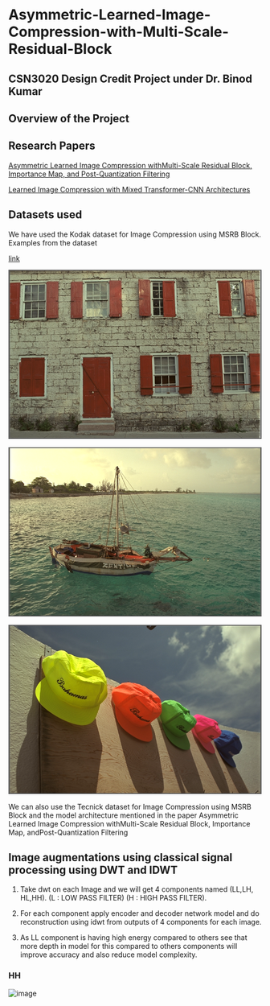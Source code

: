 # Asymmetric-Learned-Image-Compression-with-Multi-Scale-Residual-Block

## CSN3020 Design Credit Project under Dr. Binod Kumar

## Overview of the Project

## Research Papers

[Asymmetric Learned Image Compression withMulti-Scale Residual Block, Importance Map, and Post-Quantization Filtering]("https://github.com/ayushabrol13/Asymmetric-Learned-Image-Compression-with-Multi-Scale-Residual-Block/blob/master/Research%20Papers/Asymmetric%20Learned%20Image%20Compression%20with.pdf")

[Learned Image Compression with Mixed Transformer-CNN Architectures]("https://github.com/ayushabrol13/Asymmetric-Learned-Image-Compression-with-Multi-Scale-Residual-Block/blob/master/Research%20Papers/Learned%20Image%20Compression%20with%20Mixed%20Transformer-CNN%20Architectures%20Updated.pdf")

## Datasets used

We have used the Kodak dataset for Image Compression using MSRB Block.
Examples from the dataset

[link]("https://github.com/ayushabrol13/Asymmetric-Learned-Image-Compression-with-Multi-Scale-Residual-Block/tree/master/kodak")

![image](./kodak/kodim01.png)

![image](./kodak/kodim06.png)

![image](./kodak/kodim03.png)

We can also use the Tecnick dataset for Image Compression using MSRB Block and the model architecture mentioned in the paper Asymmetric Learned Image Compression withMulti-Scale Residual Block, Importance Map, andPost-Quantization Filtering

## Image augmentations using classical signal processing using DWT and IDWT

1. Take dwt on each Image and we will get 4 components named (LL,LH, HL,HH).
   (L : LOW PASS FILTER) (H : HIGH PASS FILTER).

2. For each component apply encoder and decoder network model and do reconstruction using idwt from outputs of 4 components for each image.

3. As LL component is having high energy compared to others see that more depth in model for this compared to others components will improve accuracy and also reduce model complexity.

### HH

![image]("./output/HH/kodim01.png")
